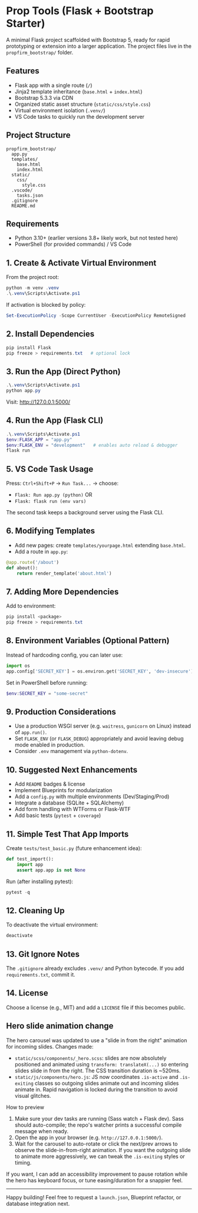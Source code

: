 # Prop Tools (Flask + Bootstrap Starter)

A minimal Flask project scaffolded with Bootstrap 5, ready for rapid prototyping or extension into a larger application. The project files live in the `propfirm_bootstrap/` folder.

## Features
- Flask app with a single route (`/`)
- Jinja2 template inheritance (`base.html` + `index.html`)
- Bootstrap 5.3.3 via CDN
- Organized static asset structure (`static/css/style.css`)
- Virtual environment isolation (`.venv/`)
- VS Code tasks to quickly run the development server

## Project Structure
```
propfirm_bootstrap/
  app.py
  templates/
    base.html
    index.html
  static/
    css/
      style.css
  .vscode/
    tasks.json
  .gitignore
  README.md
```

## Requirements
- Python 3.10+ (earlier versions 3.8+ likely work, but not tested here)
- PowerShell (for provided commands) / VS Code

## 1. Create & Activate Virtual Environment
From the project root:
```powershell
python -m venv .venv
.\.venv\Scripts\Activate.ps1
```
If activation is blocked by policy:
```powershell
Set-ExecutionPolicy -Scope CurrentUser -ExecutionPolicy RemoteSigned
```

## 2. Install Dependencies
```powershell
pip install Flask
pip freeze > requirements.txt   # optional lock
```

## 3. Run the App (Direct Python)
```powershell
.\.venv\Scripts\Activate.ps1
python app.py
```
Visit: http://127.0.0.1:5000/

## 4. Run the App (Flask CLI)
```powershell
.\.venv\Scripts\Activate.ps1
$env:FLASK_APP = "app.py"
$env:FLASK_ENV = "development"   # enables auto reload & debugger
flask run
```

## 5. VS Code Task Usage
Press: `Ctrl+Shift+P` → `Run Task...` → choose:
- `Flask: Run app.py (python)` OR
- `Flask: flask run (env vars)`

The second task keeps a background server using the Flask CLI.

## 6. Modifying Templates
- Add new pages: create `templates/yourpage.html` extending `base.html`.
- Add a route in `app.py`:
```python
@app.route('/about')
def about():
    return render_template('about.html')
```

## 7. Adding More Dependencies
Add to environment:
```powershell
pip install <package>
pip freeze > requirements.txt
```

## 8. Environment Variables (Optional Pattern)
Instead of hardcoding config, you can later use:
```python
import os
app.config['SECRET_KEY'] = os.environ.get('SECRET_KEY', 'dev-insecure')
```
Set in PowerShell before running:
```powershell
$env:SECRET_KEY = "some-secret"
```

## 9. Production Considerations
- Use a production WSGI server (e.g. `waitress`, `gunicorn` on Linux) instead of `app.run()`.
- Set `FLASK_ENV` (or `FLASK_DEBUG`) appropriately and avoid leaving debug mode enabled in production.
- Consider `.env` management via `python-dotenv`.

## 10. Suggested Next Enhancements
- Add `README` badges & license
- Implement Blueprints for modularization
- Add a `config.py` with multiple environments (Dev/Staging/Prod)
- Integrate a database (SQLite + SQLAlchemy)
- Add form handling with WTForms or Flask-WTF
- Add basic tests (`pytest` + `coverage`)

## 11. Simple Test That App Imports
Create `tests/test_basic.py` (future enhancement idea):
```python
def test_import():
    import app
    assert app.app is not None
```
Run (after installing pytest):
```powershell
pytest -q
```

## 12. Cleaning Up
To deactivate the virtual environment:
```powershell
deactivate
```

## 13. Git Ignore Notes
The `.gitignore` already excludes `.venv/` and Python bytecode. If you add `requirements.txt`, commit it.

## 14. License
Choose a license (e.g., MIT) and add a `LICENSE` file if this becomes public.

## Hero slide animation change

The hero carousel was updated to use a "slide in from the right" animation for incoming slides. Changes made:

- `static/scss/components/_hero.scss`: slides are now absolutely positioned and animated using `transform: translateX(...)` so entering slides slide in from the right. The CSS transition duration is ~520ms.
- `static/js/components/hero.js`: JS now coordinates `.is-active` and `.is-exiting` classes so outgoing slides animate out and incoming slides animate in. Rapid navigation is locked during the transition to avoid visual glitches.

How to preview

1. Make sure your dev tasks are running (Sass watch + Flask dev). Sass should auto-compile; the repo's watcher prints a successful compile message when ready.
2. Open the app in your browser (e.g. `http://127.0.0.1:5000/`).
3. Wait for the carousel to auto-rotate or click the next/prev arrows to observe the slide-in-from-right animation. If you want the outgoing slide to animate more aggressively, we can tweak the `.is-exiting` styles or timing.

If you want, I can add an accessibility improvement to pause rotation while the hero has keyboard focus, or tune easing/duration for a snappier feel.

---
Happy building! Feel free to request a `launch.json`, Blueprint refactor, or database integration next.
